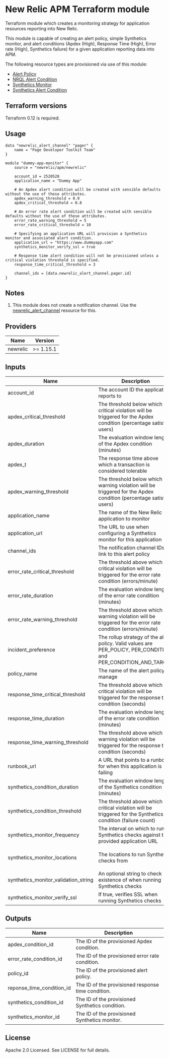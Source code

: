 # New Relic APM Terraform module

Terraform module which creates a monitoring strategy for application resources reporting into New Relic.

This module is capable of creating an alert policy, simple Synthetics monitor, and alert conditions (Apdex (High), Response Time (High), Error rate (High), Synthetics failure) for a given application reporting data into APM.

The following resource types are provisioned via use of this module:

* [Alert Policy](https://www.terraform.io/docs/providers/newrelic/r/alert_policy.html)
* [NRQL Alert Condition](https://www.terraform.io/docs/providers/newrelic/r/nrql_alert_condition.html)
* [Synthetics Monitor](https://www.terraform.io/docs/providers/newrelic/r/synthetics_monitor.html)
* [Synthetics Alert Condition](https://www.terraform.io/docs/providers/newrelic/r/synthetics_alert_condition.html)

## Terraform versions

Terraform 0.12 is required.

## Usage

```hcl
data "newrelic_alert_channel" "pager" {
    name = "Page Developer Toolkit Team"
}

module "dummy-app-monitor" {
    source = "newrelic/apm/newrelic"

    account_id = 2520528
    application_name = "Dummy App"

    # An Apdex alert condition will be created with sensible defaults without the use of these attributes.
    apdex_warning_threshold = 0.9
    apdex_critical_threshold = 0.8

    # An error rate alert condition will be created with sensible defaults without the use of these attributes.
    error_rate_warning_threshold = 5
    error_rate_critical_threshold = 10

    # Specifying an application URL will provision a Synthetics monitor and associated alert condition.
    application_url = "https://www.dummyapp.com"
    synthetics_monitor_verify_ssl = true

    # Response time alert condition will not be provisioned unless a critical violation threshold is specified.
    response_time_critical_threshold = 3

    channel_ids = [data.newrelic_alert_channel.pager.id]
}
```

## Notes

1. This module does not create a notification channel. Use the [newrelic_alert_channel](https://www.terraform.io/docs/providers/newrelic/r/alert_channel.html) resource for this.

<!-- BEGINNING OF PRE-COMMIT-TERRAFORM DOCS HOOK -->
## Providers

| Name | Version |
|------|---------|
| newrelic | >= 1.15.1 |

## Inputs

| Name | Description | Type | Default | Required |
|------|-------------|------|---------|:-----:|
| account\_id | The account ID the application reports to | `number` | n/a | yes |
| apdex\_critical\_threshold | The threshold below which a critical violation will be triggered for the Apdex condition (percentage satisfied users) | `number` | `0.7` | no |
| apdex\_duration | The evaluation window length of the Apdex condition (minutes) | `number` | `5` | no |
| apdex\_t | The response time above which a transaction is considered tolerable | `number` | `0.4` | no |
| apdex\_warning\_threshold | The threshold below which a warning violation will be triggered for the Apdex condition (percentage satisfied users) | `number` | `0.8` | no |
| application\_name | The name of the New Relic application to monitor | `string` | n/a | yes |
| application\_url | The URL to use when configuring a Synthetics monitor for this application | `string` | n/a | yes |
| channel\_ids | The notification channel IDs to link to this alert policy | `list(number)` | n/a | yes |
| error\_rate\_critical\_threshold | The threshold above which a critical violation will be triggered for the error rate condition (errors/minute) | `number` | `5` | no |
| error\_rate\_duration | The evaluation window length of the error rate condition (minutes) | `number` | `5` | no |
| error\_rate\_warning\_threshold | The threshold above which a warning violation will be triggered for the error rate condition (errors/minute) | `number` | `2` | no |
| incident\_preference | The rollup strategy of the alert policy.  Valid values are PER\_POLICY, PER\_CONDITION, and PER\_CONDITION\_AND\_TARGET | `string` | `"PER_POLICY"` | no |
| policy\_name | The name of the alert policy to manage | `string` | n/a | yes |
| response\_time\_critical\_threshold | The threshold above which a critical violation will be triggered for the response time condition (seconds) | `number` | n/a | yes |
| response\_time\_duration | The evaluation window length of the error rate condition (minutes) | `number` | `5` | no |
| response\_time\_warning\_threshold | The threshold above which a warning violation will be triggered for the response time condition (seconds) | `number` | `1` | no |
| runbook\_url | A URL that points to a runbook for when this application is failing | `string` | n/a | yes |
| synthetics\_condition\_duration | The evaluation window length of the Synthetics condition (minutes) | `number` | `5` | no |
| synthetics\_condition\_threshold | The threshold above which a critical violation will be triggered for the Synthetics condition (failure count) | `number` | `0` | no |
| synthetics\_monitor\_frequency | The interval on which to run Synthetics checks against the provided application URL | `number` | `5` | no |
| synthetics\_monitor\_locations | The locations to run Synthetics checks from | `list(string)` | <pre>[<br>  "AWS_US_EAST_1"<br>]</pre> | no |
| synthetics\_monitor\_validation\_string | An optional string to check existence of when running Synthetics checks | `string` | n/a | yes |
| synthetics\_monitor\_verify\_ssl | If true, verifies SSL when running Synthetics checks | `bool` | `false` | no |

## Outputs

| Name | Description |
|------|-------------|
| apdex\_condition\_id | The ID of the provisioned Apdex condition. |
| error\_rate\_condition\_id | The ID of the provisioned error rate condition. |
| policy\_id | The ID of the provisioned alert policy. |
| reponse\_time\_condition\_id | The ID of the provisioned response time condition. |
| synthetics\_condition\_id | The ID of the provisioned Synthetics condition. |
| synthetics\_monitor\_id | The ID of the provisioned Synthetics monitor. |

<!-- END OF PRE-COMMIT-TERRAFORM DOCS HOOK -->

## License

Apache 2.0 Licensed. See LICENSE for full details.

